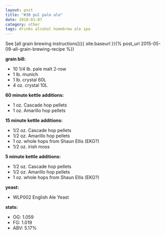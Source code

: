 ```yaml
---
layout: post
title: "#30 pul pale ale"
date: 2018-01-07
category: other
tags: drinks alcohol homebrew ale ipa
---
```

See  [all grain brewing instructions]({{ site.baseurl }}{% post_url 2015-05-09-all-grain-brewing-recipe %})

**grain bill:**
* 10 1/4 lb. pale malt 2-row
* 1 lb. munich
* 1 lb. crystal 60L
* 4 oz. crystal 10L

**60 minute kettle additions:**
* 1 oz. Cascade hop pellets
* 1 oz. Amarillo hop pellets

**15 minute kettle additions:**
* 1/2 oz. Cascade hop pellets
* 1/2 oz. Amarillo hop pellets
* 1 oz. whole hops from Shaun Ellis (EKG?)
* 1/2 oz. irish moss

**5 minute kettle additions:**
* 1/2 oz. Cascade hop pellets
* 1/2 oz. Amarillo hop pellets
* 1 oz. whole hops from Shaun Ellis (EKG?)

**yeast:**
* WLP002 English Ale Yeast

**stats:**
* OG: 1.059
* FG: 1.019
* ABV: 5.17%
